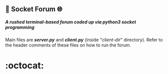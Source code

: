 
## :electric_plug: Socket Forum :globe_with_meridians:

##### A *rushed* terminal-based forum coded up via python3 socket programming

Main files are ***server.py*** and ***client.py*** (inside "*client-dir*" directory).
Refer to the header comments of these files on how to run the forum. 


# :octocat:
